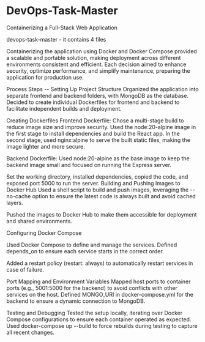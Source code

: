# DevOps-Task-Master
 Containerizing a Full-Stack Web Application


devops-task-master - it contains 4 files



Containerizing the application using Docker and Docker Compose provided a scalable and portable solution, making deployment across different environments consistent and efficient. Each decision aimed to enhance security, optimize performance, and simplify maintenance, preparing the application for production use.


Process Steps -- 
Setting Up Project Structure
Organized the application into separate frontend and backend folders, with MongoDB as the database.
Decided to create individual Dockerfiles for frontend and backend to facilitate independent builds and deployment.

Creating Dockerfiles
Frontend Dockerfile:
Chose a multi-stage build to reduce image size and improve security.
Used the node:20-alpine image in the first stage to install dependencies and build the React app.
In the second stage, used nginx:alpine to serve the built static files, making the image lighter and more secure.

Backend Dockerfile:
Used node:20-alpine as the base image to keep the backend image small and focused on running the Express server.

Set the working directory, installed dependencies, copied the code, and exposed port 5000 to run the server.
Building and Pushing Images to Docker Hub
Used a shell script to build and push images, leveraging the --no-cache option to ensure the latest code is always built and avoid cached layers.

Pushed the images to Docker Hub to make them accessible for deployment and shared environments.

Configuring Docker Compose

Used Docker Compose to define and manage the services.
Defined depends_on to ensure each service starts in the correct order.

Added a restart policy (restart: always) to automatically restart services in case of failure.

Port Mapping and Environment Variables
Mapped host ports to container ports (e.g., 5001:5000 for the backend) to avoid conflicts with other services on the host.
Defined MONGO_URI in docker-compose.yml for the backend to ensure a dynamic connection to MongoDB.

Testing and Debugging
Tested the setup locally, iterating over Docker Compose configurations to ensure each container operated as expected.
Used docker-compose up --build to force rebuilds during testing to capture all recent changes.
